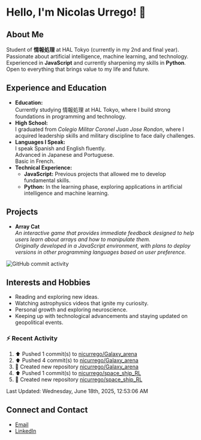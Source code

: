 
# Hello, I'm Nicolas Urrego! 👋

## About Me
Student of **情報処理** at HAL Tokyo (currently in my 2nd and final year).  
Passionate about artificial intelligence, machine learning, and technology.  
Experienced in **JavaScript** and currently sharpening my skills in **Python**.  
Open to everything that brings value to my life and future.

## Experience and Education
- **Education:**  
  Currently studying 情報処理 at HAL Tokyo, where I build strong foundations in programming and technology.
- **High School:**  
  I graduated from *Colegio Militar Coronel Juan Jose Rondon*, where I acquired leadership skills and military discipline to face daily challenges.
- **Languages I Speak:**  
  I speak Spanish and English fluently.  
  Advanced in Japanese and Portuguese.  
  Basic in French.
- **Technical Experience:**  
  - **JavaScript:** Previous projects that allowed me to develop fundamental skills.  
  - **Python:** In the learning phase, exploring applications in artificial intelligence and machine learning.

## Projects
- **Array Cat**  
  *An interactive game that provides immediate feedback designed to help users learn about arrays and how to manipulate them.  
  Originally developed in a JavaScript environment, with plans to deploy versions in other programming languages based on user preference.*

![GitHub commit activity](https://img.shields.io/github/commit-activity/m/nicurrego/ArrayGame)
## Interests and Hobbies
- Reading and exploring new ideas.
- Watching astrophysics videos that ignite my curiosity.
- Personal growth and exploring neuroscience.
- Keeping up with technological advancements and staying updated on geopolitical events.

### :zap: Recent Activity
<!--RECENT_ACTIVITY:start-->
1. ⬆️ Pushed 1 commit(s) to [nicurrego/Galaxy_arena](https://github.com/nicurrego/Galaxy_arena)<br>
2. ⬆️ Pushed 4 commit(s) to [nicurrego/Galaxy_arena](https://github.com/nicurrego/Galaxy_arena)<br>
3. 📔 Created new repository [nicurrego/Galaxy_arena](https://github.com/nicurrego/Galaxy_arena)<br>
4. ⬆️ Pushed 1 commit(s) to [nicurrego/space_ship_RL](https://github.com/nicurrego/space_ship_RL)<br>
5. 📔 Created new repository [nicurrego/space_ship_RL](https://github.com/nicurrego/space_ship_RL)<br>
<!--RECENT_ACTIVITY:end-->

<!--RECENT_ACTIVITY:last_update-->
Last Updated: Wednesday, June 18th, 2025, 12:53:06 AM
<!--RECENT_ACTIVITY:last_update_end-->

## Connect and Contact
- [Email](mailto:nicurrego+github@gmail.com)  
- [LinkedIn](https://www.linkedin.com/in/nicolasurregodiaz)




